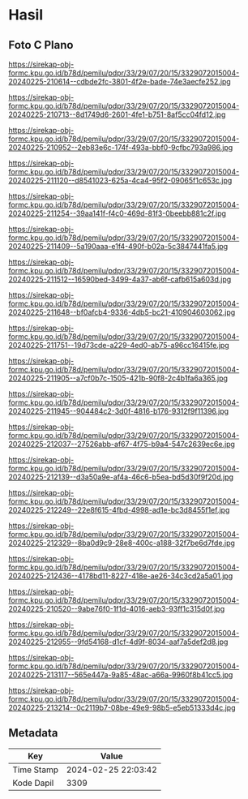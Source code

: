 # Hasil

## Foto C Plano

https://sirekap-obj-formc.kpu.go.id/b78d/pemilu/pdpr/33/29/07/20/15/3329072015004-20240225-210614--cdbde2fc-3801-4f2e-bade-74e3aecfe252.jpg

https://sirekap-obj-formc.kpu.go.id/b78d/pemilu/pdpr/33/29/07/20/15/3329072015004-20240225-210713--8d1749d6-2601-4fe1-b751-8af5cc04fd12.jpg

https://sirekap-obj-formc.kpu.go.id/b78d/pemilu/pdpr/33/29/07/20/15/3329072015004-20240225-210952--2eb83e6c-174f-493a-bbf0-9cfbc793a986.jpg

https://sirekap-obj-formc.kpu.go.id/b78d/pemilu/pdpr/33/29/07/20/15/3329072015004-20240225-211120--d8541023-625a-4ca4-95f2-09065f1c653c.jpg

https://sirekap-obj-formc.kpu.go.id/b78d/pemilu/pdpr/33/29/07/20/15/3329072015004-20240225-211254--39aa141f-f4c0-469d-81f3-0beebb881c2f.jpg

https://sirekap-obj-formc.kpu.go.id/b78d/pemilu/pdpr/33/29/07/20/15/3329072015004-20240225-211409--5a190aaa-e1f4-490f-b02a-5c3847441fa5.jpg

https://sirekap-obj-formc.kpu.go.id/b78d/pemilu/pdpr/33/29/07/20/15/3329072015004-20240225-211512--16590bed-3499-4a37-ab6f-cafb615a603d.jpg

https://sirekap-obj-formc.kpu.go.id/b78d/pemilu/pdpr/33/29/07/20/15/3329072015004-20240225-211648--bf0afcb4-9336-4db5-bc21-410904603062.jpg

https://sirekap-obj-formc.kpu.go.id/b78d/pemilu/pdpr/33/29/07/20/15/3329072015004-20240225-211751--19d73cde-a229-4ed0-ab75-a96cc16415fe.jpg

https://sirekap-obj-formc.kpu.go.id/b78d/pemilu/pdpr/33/29/07/20/15/3329072015004-20240225-211905--a7cf0b7c-1505-421b-90f8-2c4b1fa6a365.jpg

https://sirekap-obj-formc.kpu.go.id/b78d/pemilu/pdpr/33/29/07/20/15/3329072015004-20240225-211945--904484c2-3d0f-4816-b176-9312f9f11396.jpg

https://sirekap-obj-formc.kpu.go.id/b78d/pemilu/pdpr/33/29/07/20/15/3329072015004-20240225-212037--27526abb-af67-4f75-b9a4-547c2639ec6e.jpg

https://sirekap-obj-formc.kpu.go.id/b78d/pemilu/pdpr/33/29/07/20/15/3329072015004-20240225-212139--d3a50a9e-af4a-46c6-b5ea-bd5d30f9f20d.jpg

https://sirekap-obj-formc.kpu.go.id/b78d/pemilu/pdpr/33/29/07/20/15/3329072015004-20240225-212249--22e8f615-4fbd-4998-ad1e-bc3d8455f1ef.jpg

https://sirekap-obj-formc.kpu.go.id/b78d/pemilu/pdpr/33/29/07/20/15/3329072015004-20240225-212329--8ba0d9c9-28e8-400c-a188-32f7be6d7fde.jpg

https://sirekap-obj-formc.kpu.go.id/b78d/pemilu/pdpr/33/29/07/20/15/3329072015004-20240225-212436--4178bd11-8227-418e-ae26-34c3cd2a5a01.jpg

https://sirekap-obj-formc.kpu.go.id/b78d/pemilu/pdpr/33/29/07/20/15/3329072015004-20240225-210520--9abe76f0-1f1d-4016-aeb3-93ff1c315d0f.jpg

https://sirekap-obj-formc.kpu.go.id/b78d/pemilu/pdpr/33/29/07/20/15/3329072015004-20240225-212955--9fd54168-d1cf-4d9f-8034-aaf7a5def2d8.jpg

https://sirekap-obj-formc.kpu.go.id/b78d/pemilu/pdpr/33/29/07/20/15/3329072015004-20240225-213117--565e447a-9a85-48ac-a66a-9960f8b41cc5.jpg

https://sirekap-obj-formc.kpu.go.id/b78d/pemilu/pdpr/33/29/07/20/15/3329072015004-20240225-213214--0c2119b7-08be-49e9-98b5-e5eb51333d4c.jpg


## Metadata

| Key        | Value               |
| ---------- | ------------------- |
| Time Stamp | 2024-02-25 22:03:42 |
| Kode Dapil | 3309                |



